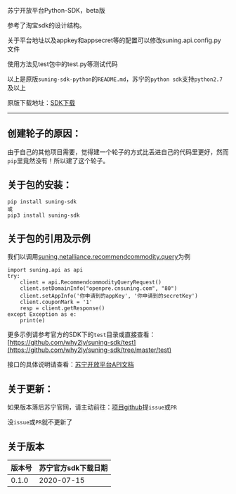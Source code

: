 苏宁开放平台Python-SDK，beta版

参考了淘宝sdk的设计结构。

关于平台地址以及appkey和appsecret等的配置可以修改suning.api.config.py 文件

使用方法见test包中的test.py等测试代码

以上是原版`suning-sdk-python`的`README.md`，苏宁的`python sdk`支持`python2.7`及以上

原版下载地址：[SDK下载](http://open.suning.com/ospos/apipage/downLoadSDK.do?sdkType=python)

---

## 创建轮子的原因：

由于自己的其他项目需要，觉得建一个轮子的方式比丢进自己的代码里更好，然而`pip`里竟然没有！所以建了这个轮子。

## 关于包的安装：

```
pip install suning-sdk
或
pip3 install suning-sdk
```

## 关于包的引用及示例

我们以调用[suning.netalliance.recommendcommodity.query](https://open.suning.com/ospos/apipage/toApiMethodDetailMenuNew.do?interCode=suning.netalliance.recommendcommodity.query)为例

```
import suning.api as api
try:
	client = api.RecommendcommodityQueryRequest()
	client.setDomainInfo("openpre.cnsuning.com", "80")
	client.setAppInfo('你申请到的appKey', '你申请到的secretKey')
	client.couponMark = '1'
	resp = client.getResponse()
except Exception as e:
	print(e)
```

更多示例请参考官方的SDK下的`test`目录或直接查看：[https://github.com/why2ly/suning-sdk/test](https://github.com/why2ly/suning-sdk/tree/master/test)

接口的具体说明请查看：[苏宁开放平台API文档](https://open.suning.com/ospos/apipage/toApiMethodDetailMenuNew.do)

## 关于更新：

如果版本落后苏宁官网，请主动前往：[项目github](https://github.com/why2ly/suning-sdk/)提`issue`或`PR`

没`issue`或`PR`就不更新了

## 关于版本

| 版本号 | 苏宁官方sdk下载日期 | 
| -------- | -------------- | 
| 0.1.0 | 2020-07-15 | 

 